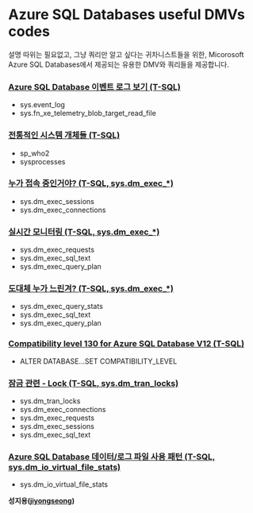 # Azure SQL Databases useful DMVs codes

설명 따위는 필요없고, 그냥 쿼리만 알고 싶다는 귀차니스트들을 위한, Micorosoft Azure SQL Databases에서 제공되는 유용한 DMV와 쿼리들을 제공합니다.

### [Azure SQL Database 이벤트 로그 보기 (T-SQL)](https://github.com/jiyongseong/AzurePaaSHol/tree/master/azure_sql/DMVs/sys.fn_xe_telemetry_blob_target_read_file)

  - sys.event_log 
  - sys.fn_xe_telemetry_blob_target_read_file

### [전통적인 시스템 개체들 (T-SQL)](https://github.com/jiyongseong/AzurePaaSHol/tree/master/azure_sql/DMVs/sysprocesses)

  - sp_who2 
  - sysprocesses
  
### [누가 접속 중인거야? (T-SQL, sys.dm_exec_*)](https://github.com/jiyongseong/AzurePaaSHol/tree/master/azure_sql/DMVs/connection_summary)

  - sys.dm_exec_sessions 
  - sys.dm_exec_connections

### [실시간 모니터링 (T-SQL, sys.dm_exec_*)](https://github.com/jiyongseong/AzurePaaSHol/tree/master/azure_sql/DMVs/requests)

  - sys.dm_exec_requests
  - sys.dm_exec_sql_text
  - sys.dm_exec_query_plan  

### [도대체 누가 느린겨? (T-SQL, sys.dm_exec_*)](https://github.com/jiyongseong/AzurePaaSHol/tree/master/azure_sql/DMVs/plans)

  - sys.dm_exec_query_stats
  - sys.dm_exec_sql_text
  - sys.dm_exec_query_plan

### [Compatibility level 130 for Azure SQL Database V12 (T-SQL)](https://github.com/jiyongseong/AzurePaaSHol/tree/master/azure_sql/DMVs/cmptlevel)
  
  - ALTER DATABASE...SET COMPATIBILITY_LEVEL 

### [잠금 관련 - Lock (T-SQL, sys.dm_tran_locks)](https://github.com/jiyongseong/AzurePaaSHol/tree/master/azure_sql/DMVs/lock)
  
  - sys.dm_tran_locks
  - sys.dm_exec_connections
  - sys.dm_exec_requests
  - sys.dm_exec_sessions
  - sys.dm_exec_sql_text

### [Azure SQL Database 데이터/로그 파일 사용 패턴 (T-SQL, sys.dm_io_virtual_file_stats)](https://github.com/jiyongseong/AzurePaaSHol/tree/master/azure_sql/DMVs/size)

  - sys.dm_io_virtual_file_stats

**성지용([jiyongseong](https://github.com/jiyongseong))**
